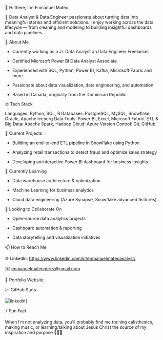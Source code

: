 👋 Hi there, I'm Enmanuel Mateo

  🎯 Data Analyst & Data Engineer passionate about turning data into meaningful stories and efficient solutions.
  I enjoy working across the data lifecycle — from cleaning and modeling to building insightful dashboards and data pipelines.

💼 About Me

  - Currently working as a Jr. Data Analyst an Data Engineer Freelancer
  
  - Certified Microsoft Power BI Data Analyst Associate
  
  - Experienced with SQL, Python, Power BI, Kafka, Microsoft Fabric and more.
  
  - Passionate about data visualization, data engineering, and automation
  
  - Based in Canada, originally from the Dominican Republic

⚙️ Tech Stack

  Languages: Python, SQL, R
  Databases: PostgreSQL, MySQL, Snowflake, Oracle, Apache Iceberg
  Data Tools: Power BI, Excel, Microsoft Fabric.
  ETL & Big Data: Apache Spark, Hadoop
  Cloud: Azure
  Version Control: Git, GitHub

🔭 Current Projects

  - Building an end-to-end ETL pipeline in Snowflake using Python
  
  - Analyzing retail transactions to detect fraud and optimize sales strategy
  
  - Developing an interactive Power BI dashboard for business insights

🌱 Currently Learning

  - Data warehouse architecture & optimization
  
  - Machine Learning for business analytics
  
  - Cloud data engineering (Azure Synapse, Snowflake advanced features)

🤝 Looking to Collaborate On

  - Open-source data analytics projects
  
  - Dashboard automation & reporting
  
  - Data storytelling and visualization initiatives

📫 How to Reach Me

  🌐 LinkedIn: https://www.linkedin.com/in/enmanuelmateoanalyst/
  
  ✉️ enmanuelmateoperez@gmail.com

🧾 Portfolio Website

📈 GitHub Stats

![linkedin](https://img.shields.io/badge/Linkedin-0e76a8?style=for-the-badge&logo=Linkedin&logoColor=white)]


⚡ Fun Fact

When I’m not analyzing data, you’ll probably find me training calisthenics, making music, or learning/talking about Jesus Christ the source of my inspiration and purpose 🙏🎶💪

